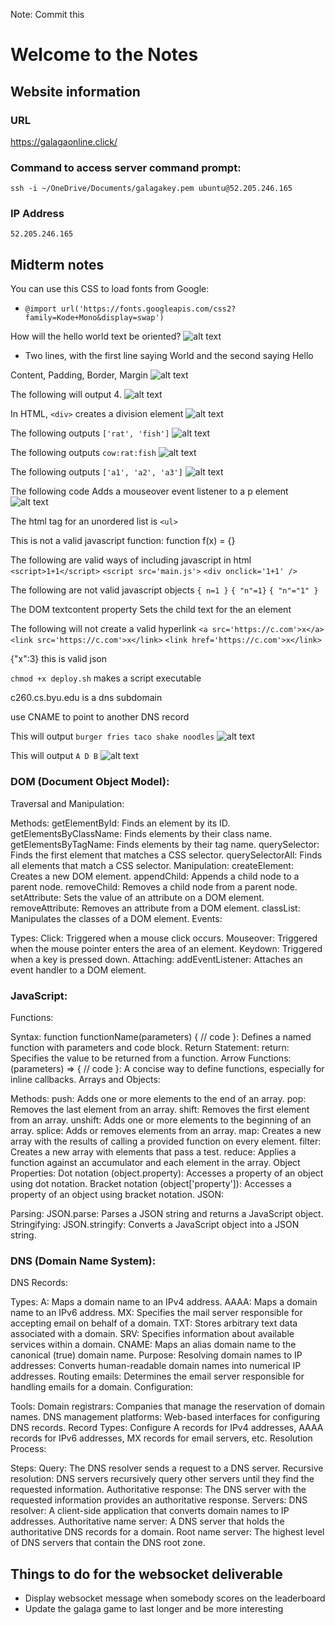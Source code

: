 Note: 
Commit this

# Welcome to the Notes

## Website information
### URL
https://galagaonline.click/

### Command to access server command prompt:
`ssh -i ~/OneDrive/Documents/galagakey.pem ubuntu@52.205.246.165`

### IP Address
`52.205.246.165`

## Midterm notes
You can use this CSS to load fonts from Google:
- `@import url('https://fonts.googleapis.com/css2?family=Kode+Mono&display=swap')`

How will the hello world text be oriented?
![alt text](image.png)
- Two lines, with the first line saying World and the second saying Hello

Content, Padding, Border, Margin
![alt text](image-1.png)

The following will output 4.
![alt text](image-2.png)

In HTML, `<div>` creates a division element
![alt text](image-3.png)

The following outputs `['rat', 'fish']`
![alt text](image-4.png)

The following outputs `cow:rat:fish`
![alt text](image-5.png)

The following outputs `['a1', 'a2', 'a3']`
![alt text](image-6.png)

The following code Adds a mouseover event listener to a p element
![alt text](image-7.png)

The html tag for an unordered list is `<ul>`

This is not a valid javascript function: function f(x) = {}

The following are valid ways of including javascript in html
`<script>1+1</script>`
`<script src='main.js'>`
`<div onclick='1+1' />`

The following are not valid javascript objects
`{ n=1 }`
`{ "n"=1}`
`{ "n"="1" }`

The DOM textcontent property Sets the child text for the an element

The following will not create a valid hyperlink
`<a src='https://c.com'>x</a>`
`<link src='https://c.com'>x</link>`
`<link href='https://c.com'>x</link>`

{"x":3} this is valid json

`chmod +x deploy.sh` makes a script executable

c260.cs.byu.edu is a dns subdomain

use CNAME to point to another DNS record

This will output `burger fries taco shake noodles`
![alt text](image-8.png)

This will output `A D B`
![alt text](image-9.png)

### DOM (Document Object Model):
Traversal and Manipulation:

Methods: getElementById: Finds an element by its ID.
getElementsByClassName: Finds elements by their class name.
getElementsByTagName: Finds elements by their tag name.
querySelector: Finds the first element that matches a CSS selector.
querySelectorAll: Finds all elements that match a CSS selector.
Manipulation:
createElement: Creates a new DOM element.
appendChild: Appends a child node to a parent node.
removeChild: Removes a child node from a parent node.
setAttribute: Sets the value of an attribute on a DOM element.
removeAttribute: Removes an attribute from a DOM element.
classList: Manipulates the classes of a DOM element.
Events:

Types: Click: Triggered when a mouse click occurs.
Mouseover: Triggered when the mouse pointer enters the area of an element.
Keydown: Triggered when a key is pressed down.
Attaching:
addEventListener: Attaches an event handler to a DOM element.
### JavaScript:
Functions:

Syntax: function functionName(parameters) { // code }: Defines a named function with parameters and code block.
Return Statement: return: Specifies the value to be returned from a function.
Arrow Functions: (parameters) => { // code }: A concise way to define functions, especially for inline callbacks.
Arrays and Objects:

Methods: push: Adds one or more elements to the end of an array.
pop: Removes the last element from an array.
shift: Removes the first element from an array.
unshift: Adds one or more elements to the beginning of an array.
splice: Adds or removes elements from an array.
map: Creates a new array with the results of calling a provided function on every element.
filter: Creates a new array with elements that pass a test.
reduce: Applies a function against an accumulator and each element in the array.
Object Properties:
Dot notation (object.property): Accesses a property of an object using dot notation.
Bracket notation (object['property']): Accesses a property of an object using bracket notation.
JSON:

Parsing: JSON.parse: Parses a JSON string and returns a JavaScript object.
Stringifying: JSON.stringify: Converts a JavaScript object into a JSON string.
### DNS (Domain Name System):
DNS Records:

Types: A: Maps a domain name to an IPv4 address.
AAAA: Maps a domain name to an IPv6 address.
MX: Specifies the mail server responsible for accepting email on behalf of a domain.
TXT: Stores arbitrary text data associated with a domain.
SRV: Specifies information about available services within a domain.
CNAME: Maps an alias domain name to the canonical (true) domain name.
Purpose:
Resolving domain names to IP addresses: Converts human-readable domain names into numerical IP addresses.
Routing emails: Determines the email server responsible for handling emails for a domain.
Configuration:

Tools: Domain registrars: Companies that manage the reservation of domain names.
DNS management platforms: Web-based interfaces for configuring DNS records.
Record Types:
Configure A records for IPv4 addresses, AAAA records for IPv6 addresses, MX records for email servers, etc.
Resolution Process:

Steps:
Query: The DNS resolver sends a request to a DNS server.
Recursive resolution: DNS servers recursively query other servers until they find the requested information.
Authoritative response: The DNS server with the requested information provides an authoritative response.
Servers:
DNS resolver: A client-side application that converts domain names to IP addresses.
Authoritative name server: A DNS server that holds the authoritative DNS records for a domain.
Root name server: The highest level of DNS servers that contain the DNS root zone.


## Things to do for the websocket deliverable

- Display websocket message when somebody scores on the leaderboard
- Update the galaga game to last longer and be more interesting

